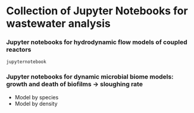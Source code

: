 Collection of Jupyter Notebooks for wastewater analysis
=======================================================

### Jupyter notebooks for hydrodynamic flow models of coupled reactors


```
jupyternotebook

```

### Jupyter notebooks for dynamic microbial biome models: growth and death of biofilms -> sloughing rate

- Model by species
- Model by density
